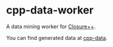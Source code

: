# cpp-data-worker

A data mining worker for [Closure++](https://cpp.orz.tools).

You can find generated data at [cpp-data](https://github.com/SaionjiReisaki/cpp-data).
